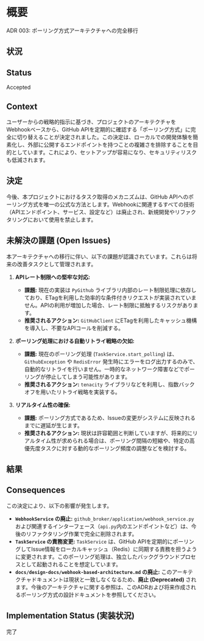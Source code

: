 # 概要
ADR 003: ポーリング方式アーキテクチャへの完全移行

## 状況

## Status

Accepted

## Context

ユーザーからの戦略的指示に基づき、プロジェクトのアーキテクチャをWebhookベースから、GitHub APIを定期的に確認する「ポーリング方式」に完全に切り替えることが決定されました。この決定は、ローカルでの開発体験を簡素化し、外部に公開するエンドポイントを持つことの複雑さを排除することを目的としています。これにより、セットアップが容易になり、セキュリティリスクも低減されます。

## 決定

今後、本プロジェクトにおけるタスク取得のメカニズムは、GitHub APIへのポーリング方式を唯一の公式な方法とします。Webhookに関連するすべての技術（APIエンドポイント、サービス、設定など）は廃止され、新規開発やリファクタリングにおいて使用を禁止します。

## 未解決の課題 (Open Issues)

本アーキテクチャへの移行に伴い、以下の課題が認識されています。これらは将来の改善タスクとして管理されます。

1.  **APIレート制限への堅牢な対応:**
    *   **課題:** 現在の実装は `PyGithub` ライブラリ内部のレート制限処理に依存しており、ETagを利用した効率的な条件付きリクエストが実装されていません。APIの利用が増加した場合、レート制限に抵触するリスクがあります。
    *   **推奨されるアクション:** `GitHubClient` にETagを利用したキャッシュ機構を導入し、不要なAPIコールを削減する。

2.  **ポーリング処理における自動リトライ戦略の欠如:**
    *   **課題:** 現在のポーリング処理 (`TaskService.start_polling`) は、`GithubException` や `RedisError` 発生時にエラーをログ出力するのみで、自動的なリトライを行いません。一時的なネットワーク障害などでポーリングが停止してしまう可能性があります。
    *   **推奨されるアクション:** `tenacity` ライブラリなどを利用し、指数バックオフを用いたリトライ戦略を実装する。

3.  **リアルタイム性の確保:**
    *   **課題:** ポーリング方式であるため、Issueの変更がシステムに反映されるまでに遅延が生じます。
    *   **推奨されるアクション:** 現状は許容範囲と判断していますが、将来的にリアルタイム性が求められる場合は、ポーリング間隔の短縮や、特定の高優先度タスクに対する動的なポーリング頻度の調整などを検討する。

## 結果

## Consequences

この決定により、以下の影響が発生します。

- **`WebhookService` の廃止:** `github_broker/application/webhook_service.py` および関連するインターフェース（`api.py`内のエンドポイントなど）は、今後のリファクタリング作業で完全に削除されます。
- **`TaskService` の責務変更:** `TaskService` は、GitHub APIを定期的にポーリングしてIssue情報をローカルキャッシュ（Redis）に同期する責務を担うように変更されます。このポーリング処理は、独立したバックグラウンドプロセスとして起動されることを想定しています。
- **`docs/design-docs/webhook-based-architecture.md` の廃止:** このアーキテクチャドキュメントは現状と一致しなくなるため、**廃止 (Deprecated)** されます。今後のアーキテクチャに関する参照は、このADRおよび将来作成されるポーリング方式の設計ドキュメントを参照してください。

## Implementation Status (実装状況)

完了